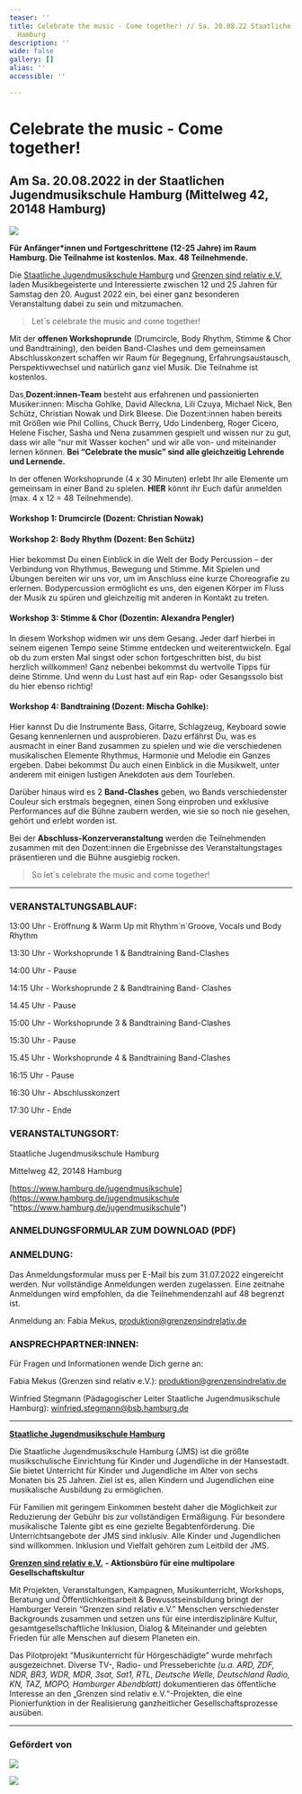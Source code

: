 ```yaml
---
teaser: ''
title: Celebrate the music - Come together! // Sa. 20.08.22 Staatliche Jugendmusikschule
  Hamburg
description: ''
wide: false
gallery: []
alias: ''
accessible: ''

---
```

# Celebrate the music - Come together!

## Am Sa. 20.08.2022 in der Staatlichen Jugendmusikschule Hamburg (Mittelweg 42, 20148 Hamburg)

![](/media/2022/06/celebrate-the-music-20-08_web_02_neu.png)

**Für Anfänger*innen und Fortgeschrittene (12-25 Jahre) im Raum Hamburg. Die Teilnahme ist kostenlos. Max. 48 Teilnehmende.**

Die [Staatliche Jugendmusikschule Hamburg](http://www.hamburg.de/jugendmusikschule) und [Grenzen sind relativ e.V.](http://www.grenzensindrelativ.de) laden Musikbegeisterte und Interessierte zwischen 12 und 25 Jahren für Samstag den 20. August 2022 ein, bei einer ganz besonderen Veranstaltung dabei zu sein und mitzumachen.

> Let´s celebrate the music and come together!

Mit der **offenen Workshoprunde** (Drumcircle, Body Rhythm, Stimme & Chor und Bandtraining), den beiden Band-Clashes und dem gemeinsamen Abschlusskonzert schaffen wir Raum für Begegnung, Erfahrungsaustausch, Perspektivwechsel und natürlich ganz viel Musik. Die Teilnahme ist kostenlos.

Das[ ](https://www.grenzensindrelativ.de/aktivitaeten/projekte-und-veranstaltungen/erlebnistage-inklusion-durch-musik/dozenten-team-workshops)**Dozent:innen-Team** besteht aus erfahrenen und passionierten Musiker:innen: Mischa Gohlke, David Alleckna, Lili Czuya, Michael Nick, Ben Schütz, Christian Nowak und Dirk Bleese. Die Dozent:innen haben bereits mit Größen wie Phil Collins, Chuck Berry, Udo Lindenberg, Roger Cicero, Helene Fischer, Sasha und Nena zusammen gespielt und wissen nur zu gut, dass wir alle “nur mit Wasser kochen” und wir alle von- und miteinander lernen können. **Bei “Celebrate the music” sind alle gleichzeitig Lehrende und Lernende.**

In der offenen Workshoprunde (4 x 30 Minuten) erlebt Ihr alle Elemente um gemeinsam in einer Band zu spielen. **HIER** könnt ihr Euch dafür anmelden (max. 4 x 12 = 48 Teilnehmende).

#### **Workshop 1: Drumcircle (Dozent: Christian Nowak)**

#### **Workshop 2: Body Rhythm (Dozent: Ben Schütz)**

Hier bekommst Du einen Einblick in die Welt der Body Percussion – der Verbindung von Rhythmus, Bewegung und Stimme. Mit Spielen und Übungen bereiten wir uns vor, um im Anschluss eine kurze Choreografie zu erlernen. Bodypercussion ermöglicht es uns, den eigenen Körper im Fluss der Musik zu spüren und gleichzeitig mit anderen in Kontakt zu treten.

#### **Workshop 3: Stimme & Chor (Dozentin: Alexandra Pengler)**

In diesem Workshop widmen wir uns dem Gesang. Jeder darf hierbei in seinem eigenen Tempo seine Stimme entdecken und weiterentwickeln. Egal ob du zum ersten Mal singst oder schon fortgeschritten bist, du bist herzlich willkommen! Ganz nebenbei bekommst du wertvolle Tipps für deine Stimme. Und wenn du Lust hast auf ein Rap- oder Gesangssolo bist du hier ebenso richtig!

#### **Workshop 4: Bandtraining (Dozent: Mischa Gohlke):**

Hier kannst Du die Instrumente Bass, Gitarre, Schlagzeug, Keyboard sowie Gesang kennenlernen und ausprobieren. Dazu erfährst Du, was es ausmacht in einer Band zusammen zu spielen und wie die verschiedenen musikalischen Elemente Rhythmus, Harmonie und Melodie ein Ganzes ergeben. Dabei bekommst Du auch einen Einblick in die Musikwelt, unter anderem mit einigen lustigen Anekdoten aus dem Tourleben.

Darüber hinaus wird es 2 **Band-Clashes** geben, wo Bands verschiedenster Couleur sich erstmals begegnen, einen Song einproben und exklusive Performances auf die Bühne zaubern werden, wie sie so noch nie gesehen, gehört und erlebt worden ist.

Bei der **Abschluss-Konzerveranstaltung** werden die Teilnehmenden zusammen mit den Dozent:innen die Ergebnisse des Veranstaltungstages präsentieren und die Bühne ausgiebig rocken.

> So let´s celebrate the music and come together!

***

### **VERANSTALTUNGSABLAUF:**

13:00 Uhr - Eröffnung & Warm Up mit Rhythm´n´Groove, Vocals und Body Rhythm

13:30 Uhr - Workshoprunde 1 & Bandtraining Band-Clashes

14:00 Uhr - Pause

14:15 Uhr - Workshoprunde 2 & Bandtraining Band- Clashes

14\.45 Uhr - Pause

15:00 Uhr - Workshoprunde 3 & Bandtraining Band-Clashes

15:30 Uhr - Pause

15\.45 Uhr - Workshoprunde 4 & Bandtraining Band-Clashes

16:15 Uhr - Pause

16:30 Uhr - Abschlusskonzert

17:30 Uhr - Ende

### **VERANSTALTUNGSORT:**

Staatliche Jugendmusikschule Hamburg

Mittelweg 42, 20148 Hamburg

[https://www.hamburg.de/jugendmusikschule](https://www.hamburg.de/jugendmusikschule "https://www.hamburg.de/jugendmusikschule")

### **ANMELDUNGSFORMULAR ZUM DOWNLOAD (PDF)**

### **ANMELDUNG:**

Das Anmeldungsformular muss per E-Mail bis zum 31.07.2022 eingereicht werden. Nur vollständige Anmeldungen werden zugelassen. Eine zeitnahe Anmeldungen wird empfohlen, da die Teilnehmendenzahl auf 48 begrenzt ist.

Anmeldung an: Fabia Mekus, [produktion@grenzensindrelativ.de](mailto:produktion@grenzensindrelativ.de)

### **ANSPRECHPARTNER:INNEN:**

Für Fragen und Informationen wende Dich gerne an:

Fabia Mekus (Grenzen sind relativ e.V.): [produktion@grenzensindrelativ.de](mailto:produktion@grenzensindrelativ.de)

Winfried Stegmann (Pädagogischer Leiter Staatliche Jugendmusikschule Hamburg): [winfried.stegmann@bsb.hamburg.de](mailto:winfried.stegmann@bsb.hamburg.de)

***

[**Staatliche Jugendmusikschule Hamburg**](https://www.hamburg.de/jugendmusikschule)

Die Staatliche Jugendmusikschule Hamburg (JMS) ist die größte musikschulische Einrichtung für Kinder und Jugendliche in der Hansestadt. Sie bietet Unterricht für Kinder und Jugendliche im Alter von sechs Monaten bis 25 Jahren. Ziel ist es, allen Kindern und Jugendlichen eine musikalische Ausbildung zu ermöglichen.

Für Familien mit geringem Einkommen besteht daher die Möglichkeit zur Reduzierung der Gebühr bis zur vollständigen Ermäßigung. Für besondere musikalische Talente gibt es eine gezielte Begabtenförderung. Die Unterrichtsangebote der JMS sind inklusiv. Alle Kinder und Jugendlichen sind willkommen. Inklusion und Vielfalt gehören zum Leitbild der JMS.

[**Grenzen sind relativ e.V.**](https://www.grenzensindrelativ.de/) **- Aktionsbüro für eine multipolare Gesellschaftskultur**

Mit Projekten, Veranstaltungen, Kampagnen, Musikunterricht, Workshops, Beratung und Öffentlichkeitsarbeit & Bewusstseinsbildung bringt der Hamburger Verein “Grenzen sind relativ e.V.” Menschen verschiedenster Backgrounds zusammen und setzen uns für eine interdisziplinäre Kultur, gesamtgesellschaftliche Inklusion, Dialog & Miteinander und gelebten Frieden für alle Menschen auf diesem Planeten ein.

Das Pilotprojekt “Мusikunterricht für Hörgeschädigte” wurde mehrfach ausgezeichnet. Diverse TV-, Radio- und Presseberichte _(u.a. ARD, ZDF, NDR, BR3, WDR, MDR, 3sat, Sat1, RTL, Deutsche Welle, Deutschland Radio, KN, TAZ, MOPO, Hamburger Abendblatt)_ dokumentieren das öffentliche Interesse an den „Grenzen sind relativ e.V.“-Projekten, die eine Pionierfunktion in der Realisierung ganzheitlicher Gesellschaftsprozesse ausüben.

***

### **Gefördert von**

![](/media/2021/07/20170919100223-aktion_mensch_logo.svg)

![](/media/2022/03/stiftung_hw_logo_rgb_inumlauf.JPG)